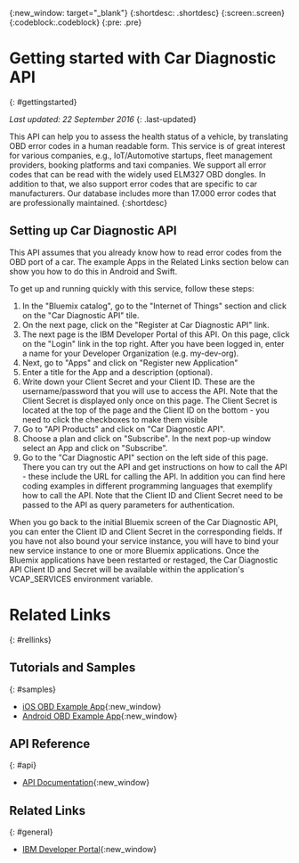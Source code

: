 {:new_window: target="_blank"}
{:shortdesc: .shortdesc}
{:screen:.screen}
{:codeblock:.codeblock}
{:pre: .pre}

<!-- This template is for getting started with a Bluemix service. It is a task template intended to document productive use of the service. It is not intended for discovery and conceptual information.  -->

<!-- The name of this file should remain index.md.
Please delete out content examples and coding that you are not using for your service. -->

# Getting started with Car Diagnostic API
{: #gettingstarted}
<!-- Provide an appropriate ID above -->
*Last updated: 22 September 2016*
{: .last-updated}

<!-- Short description: REQUIRED
The short description section should include one to two sentences describing why a developer would want to use your service in an app. This should be conversational style. For search engine optimization, include the service long name and "Bluemix". Keep the {: shortdesc} after the first paragraph so that the framework renders it properly.

Examples: -->
This API can help you to assess the health status of a vehicle, by translating OBD error codes in a human readable form. This service is of great interest for various companies, e.g., IoT/Automotive startups, fleet management providers, booking platforms and taxi companies. We support all error codes that can be read with the widely used ELM327 OBD dongles. In addition to that, we also support error codes that are specific to car manufacturers. Our database includes more than 17.000 error codes that are professionally maintained.
{:shortdesc}

<!-- If overview content is required, do not include it here. Put it in a separate "## About" section below the task section. -->

<!-- Task section: REQUIRED
The task section includes steps to integrate the service into the app.
- With task-based, technical information, reduce the conversational style in favor of succinct and direct instructions.
- DO include the basic, most-common-use scenario steps to use the service or integrate it into the app.
- DO NOT include steps to add the service from the Bluemix catalog; we assume that the user already took steps in the UI to add the service.
- DO include code snippets in all languages that can be copied, as well as VCAP service info.
- For additional tasks like configuring, managing, etc., add a task section (## Gerund_task_title) below the task section or "About" section if used. Use a task title such as "Configuring x", "Administering y", "Managing z". -->

## Setting up Car Diagnostic API
<!-- You can include an optional prerequisites paragraph for any prerequisites to be met before integrating the service. For example: -->

This API assumes that you already know how to read error codes from the OBD port
of a car. The example Apps in the Related Links section below can show you how
to do this in Android and Swift.

<!-- Include a sentence to briefly introduce the steps. Examples: -->

To get up and running quickly with this service, follow these steps:

<!-- Use ordered list markup for the step section. For code examples:
- use three backticks ahead of and after the example (```)
- For copyable code snippet, multi-line, include {: codeblock} following the last set of backticks. A copy button will display in framework in output.
- For copyable command, single line, include {: pre} following the last set of backticks. When displayed, it will show "$" at the beginning of the command example and a copy button, but the copy button will include just the command example.
- For non-copyable output snippet, include {: screen} following the last set of backticks.
 -->

1. In the "Bluemix catalog", go to the "Internet of Things" section and click on
   the "Car Diagnostic API" tile.
2. On the next page, click on the "Register at Car Diagnostic API" link.
3. The next page is the IBM Developer Portal of this API. On this page, click on
   the "Login" link in the top right. After you have been logged in, enter a
   name for your Developer Organization (e.g. my-dev-org).
4. Next, go to "Apps" and click on "Register new Application"
5. Enter a title for the App and a description (optional).
6. Write down your Client Secret and your Client ID. These are the
   username/password that you will use to access the API. Note that the Client
   Secret is displayed only once on this page. The Client Secret is located at
   the top of the page and the Client ID on the bottom - you need to click the
   checkboxes to make them visible
7. Go to "API Products" and click on "Car Diagnostic API".
8. Choose a plan and click on "Subscribe". In the next pop-up window select an App
   and click on "Subscribe".
9. Go to the "Car Diagnostic API" section on the left side of this page. There
   you can try out the API and get instructions on how to call the API - these
   include the URL for calling the API. In addition you can find here coding
   examples in different programming languages that exemplify how to call the
   API. Note that the Client ID and Client Secret need to be passed to the API
   as query parameters for authentication.

When you go back to the initial Bluemix screen of the Car Diagnostic API, you
can enter the Client ID and Client Secret in the corresponding fields. If you
have not also bound your service instance, you will have to bind your new
service instance to one or more Bluemix applications. Once the Bluemix
applications have been restarted or restaged, the Car Diagnostic API Client ID
and Secret will be available within the application's VCAP_SERVICES environment
variable.

<!-- Related links section: REQUIRED.
Related links display in the upper right of the getting started page.
Ensure that you retain the lowercase anchor IDs (eg. {: #rellinks}) as shown in this template. These are used as IDs during transform and the doc framework keys off the IDs for display.
The headings coded here are not actually used. The doc framework provides the correct headings.
Also ensure that the related links stay in position at the end of this file or the doc framework will not display them properly.
Use {:new_window} for external links to open a new window.-->
<!-- Please delete all comments within the related links section to avoid breaking the build. Thanks. -->

# Related Links
{: #rellinks}

## Tutorials and Samples
{: #samples}

<!-- Recommended external links to your top three devWorks articles and sample applications. NOTE: sample apps should be in node and java at a minimum. Link text should be: <sample_name> sample or developerworks: <article_name>. To confirm the available articles for your service, go to http://www.ibm.com/developerworks/views/global/libraryview.jsp?show_abstract=falsecontentarea_by=All+Zonesproduct_by=-1topic_by=BlueMixindustry_by=-1type_by=All+Typesibm-search=Search and select your service from the product drop-down menu -->

* [iOS OBD Example App](https://github.com/HellaVentures/iOS-OBD-Example-App){:new_window}
* [Android OBD Example App](https://github.com/HellaVentures/Android-OBD-Example-App){:new_window}


## API Reference
{: #api}

<!-- External links to the landing page of each generated doc for the APIs that are supported by your service. Use only the type of API as the link text (Java, JavaScript, REST, Objective-C) -->

* [API Documentation](https://github.com/HellaVentures/Car-Diagnostic-API){:new_window}

## Related Links
{: #general}

<!-- Include a link to your full product documentation, pricing sheet, IBM Bluemix prerequisites -->
<!-- NOTE: Remove these comments when using this template. Otherwise the comment will break the build! Thanks. -->

* [IBM Developer Portal](https://production-hella-ventures-car-diagnostic-api.developer.eu.apiconnect.ibmcloud.com/user/register){:new_window}

